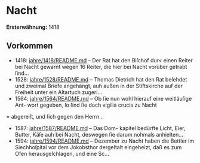 # Nacht

**Ersterwähnung:** 1418

## Vorkommen
- 1418: [jahre/1418/README.md](../jahre/1418/README.md) – Der Rat hat den Biſchof dur< einen Reiter bei Nacht
gewarnt wegen 16 Reiter, die hier bei Nacht vorüber
getrabt ſind...
- 1528: [jahre/1528/README.md](../jahre/1528/README.md) – Thomas Dietrich hat den Rat beſehdet und zweimal
Briefe angehängt, auh außen in der Stiftskirche auf der
Freiheit unter ein Altartuch zugeri...
- 1564: [jahre/1564/README.md](../jahre/1564/README.md) – Ob ſie nun wohl hierauf eine weitläuſige Ant-
wort gegeben, ſo ſind ſie doch vigilia crucis zu Nacht

= abgereiſt, und ſich gegen den Herrn...
- 1587: [jahre/1587/README.md](../jahre/1587/README.md) – Das Dom-
kapitel bedürfte Licht, Eier, Butter, Käſe auh bei Nacht,
deswegen ſie darum nohmals anhielten...
- 1594: [jahre/1594/README.md](../jahre/1594/README.md) – Dezember zu Nacht haben die Bettler im
Siechhoſpital vor dem Jokobsthor dergeſtalt eingeheizt,
daß es zum Ofen herausgeſchlagen, und eine Sc...
